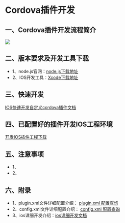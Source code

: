 # Cordova插件开发
## 一、Cordova插件开发流程简介
![](https://i.imgur.com/0g5XsAz.png)
## 二、版本要求及开发工具下载
- 1、node.js官网：[node.js下载地址](https://nodejs.org/)
- 2、IOS开发工具：[Xcode下载地址](https://developer.apple.com/cn/xcode/ide/)
## 三、快速开发
[IOS快速开发自定义cordova插件文档](https://github.com/nihaohebin/CordovaPluginDevelopment_IOS/blob/master/%E5%BF%AB%E9%80%9F%E5%BC%80%E5%8F%91.md)
## 四、已配置好的插件开发IOS工程环境
[开发IOS插件工程下载](https://github.com/nihaohebin/CordovaPluginDevelopment_IOS)
## 五、注意事项
- 1、
- 2、
## 六、附录
- 1、plugin.xml文件详细配置介绍：
[plugin.xml 配置查询](https://github.com/nihaohebin/CordovaPluginDevelopment_IOS/blob/master/%E6%8F%92%E4%BB%B6plugin%E9%85%8D%E7%BD%AE%E4%BB%8B%E7%BB%8D.md)
- 2、config.xml文件详细配置介绍：
[config.xml 配置查询](https://github.com/nihaohebin/CordovaPluginDevelopment_IOS/blob/master/%E6%8F%92%E4%BB%B6config%E9%85%8D%E7%BD%AE%E4%BB%8B%E7%BB%8D.md)
- 3、ios详细开发介绍：[ios详细开发文档](http://cordova.axuer.com/docs/zh-cn/latest/guide/platforms/ios/plugin.html)
